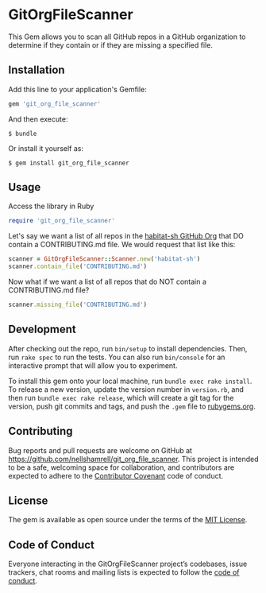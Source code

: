 # GitOrgFileScanner

This Gem allows you to scan all GitHub repos in a GitHub organization to determine if they contain or if they are missing a specified file.

## Installation

Add this line to your application's Gemfile:

```ruby
gem 'git_org_file_scanner'
```

And then execute:

    $ bundle

Or install it yourself as:

    $ gem install git_org_file_scanner

## Usage

Access the library in Ruby

```ruby
require 'git_org_file_scanner'
```

Let's say we want a list of all repos in the [habitat-sh GitHub Org](https://github.com/habitat-sh) that DO contain a CONTRIBUTING.md file. We would request that list like this:

```ruby
scanner = GitOrgFileScanner::Scanner.new('habitat-sh')
scanner.contain_file('CONTRIBUTING.md')
```

Now what if we want a list of all repos that do NOT contain a CONTRIBUTING.md file?

```ruby
scanner.missing_file('CONTRIBUTING.md')
```

## Development

After checking out the repo, run `bin/setup` to install dependencies. Then, run `rake spec` to run the tests. You can also run `bin/console` for an interactive prompt that will allow you to experiment.

To install this gem onto your local machine, run `bundle exec rake install`. To release a new version, update the version number in `version.rb`, and then run `bundle exec rake release`, which will create a git tag for the version, push git commits and tags, and push the `.gem` file to [rubygems.org](https://rubygems.org).

## Contributing

Bug reports and pull requests are welcome on GitHub at https://github.com/nellshamrell/git_org_file_scanner. This project is intended to be a safe, welcoming space for collaboration, and contributors are expected to adhere to the [Contributor Covenant](http://contributor-covenant.org) code of conduct.

## License

The gem is available as open source under the terms of the [MIT License](https://opensource.org/licenses/MIT).

## Code of Conduct

Everyone interacting in the GitOrgFileScanner project’s codebases, issue trackers, chat rooms and mailing lists is expected to follow the [code of conduct](https://github.com/[USERNAME]/git_org_file_scanner/blob/master/CODE_OF_CONDUCT.md).
